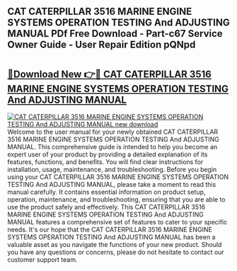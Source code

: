 ## CAT CATERPILLAR 3516 MARINE ENGINE SYSTEMS OPERATION TESTING And ADJUSTING MANUAL PDf Free Download - Part-c67 Service Owner Guide - User Repair Edition pQNpd

# <h2><a href="http://bc53951.oget.top/?id=CAT+CATERPILLAR+3516+MARINE+ENGINE+SYSTEMS+OPERATION+TESTING+And+ADJUSTING+MANUAL">🔗Download New 👉🔴 CAT CATERPILLAR 3516 MARINE ENGINE SYSTEMS OPERATION TESTING And ADJUSTING MANUAL</a></h2>

[![CAT CATERPILLAR 3516 MARINE ENGINE SYSTEMS OPERATION TESTING And ADJUSTING MANUAL new download](https://i.imgur.com/5g1atiW.png)](http://bc53951.oget.top/?id=CAT+CATERPILLAR+3516+MARINE+ENGINE+SYSTEMS+OPERATION+TESTING+And+ADJUSTING+MANUAL)
Welcome to the user manual for your newly obtained CAT CATERPILLAR 3516 MARINE ENGINE SYSTEMS OPERATION TESTING And ADJUSTING MANUAL. This comprehensive guide is intended to help you become an expert user of your product by providing a detailed explanation of its features, functions, and benefits. You will find clear instructions for installation, usage, maintenance, and troubleshooting. Before you begin using your CAT CATERPILLAR 3516 MARINE ENGINE SYSTEMS OPERATION TESTING And ADJUSTING MANUAL, please take a moment to read this manual carefully. It contains essential information on product setup, operation, maintenance, and troubleshooting, ensuring that you are able to use the product safely and effectively. This CAT CATERPILLAR 3516 MARINE ENGINE SYSTEMS OPERATION TESTING And ADJUSTING MANUAL features a comprehensive set of features to cater to your specific needs. It's our hope that the CAT CATERPILLAR 3516 MARINE ENGINE SYSTEMS OPERATION TESTING And ADJUSTING MANUAL has been a valuable asset as you navigate the functions of your new product. Should you have any questions or concerns, please do not hesitate to contact our customer support team.
